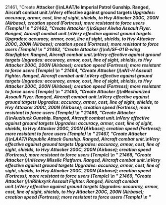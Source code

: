 ﻿21461, "Create <b>Attacker<b> (<cost>)\n<b>LAAT/le Imperial Patrol Gunship<b>. Ranged, Aircraft combat unit.\nVery effective against ground targets<i> Upgrades: accuracy, armor, cost, line of sight, shields, to Hvy Attacker 200C, 200N (Airbase); creation speed (Fortress); more resistant to force users (Temple)<i> \n<hp> <attack> <armor> <piercearmor> <range>"
21462, "Create <b>Attacker<b> (<cost>)\n<b>Super Aiwha Assault Flyer<b>. Ranged, Aircraft combat unit.\nVery effective against ground targets<i> Upgrades: accuracy, armor, cost, line of sight, shields, to Hvy Attacker 200C, 200N (Airbase); creation speed (Fortress); more resistant to force users (Temple)<i> \n<hp> <attack> <armor> <piercearmor> <range>"
21463, "Create <b>Attacker<b> (<cost>)\n<b>A/SF-01 B-wing Starfighter<b>. Ranged, Aircraft combat unit.\nVery effective against ground targets<i> Upgrades: accuracy, armor, cost, line of sight, shields, to Hvy Attacker 200C, 200N (Airbase); creation speed (Fortress); more resistant to force users (Temple)<i> \n<hp> <attack> <armor> <piercearmor> <range>"
21464, "Create <b>Attacker<b> (<cost>)\n<b>N1-H Assault Fighter<b>. Ranged, Aircraft combat unit.\nVery effective against ground targets<i> Upgrades: accuracy, armor, cost, line of sight, shields, to Hvy Attacker 200C, 200N (Airbase); creation speed (Fortress); more resistant to force users (Temple)<i> \n<hp> <attack> <armor> <piercearmor> <range>"
21465, "Create <b>Attacker<b> (<cost>)\n<b>Mechanized Assault Flyer<b>. Ranged, Aircraft combat unit.\nVery effective against ground targets<i> Upgrades: accuracy, armor, cost, line of sight, shields, to Hvy Attacker 200C, 200N (Airbase); creation speed (Fortress); more resistant to force users (Temple)<i> \n<hp> <attack> <armor> <piercearmor> <range>"
21466, "Create <b>Attacker<b> (<cost>)\n<b>Auzituck Gunship<b>. Ranged, Aircraft combat unit.\nVery effective against ground targets<i> Upgrades: accuracy, armor, cost, line of sight, shields, to Hvy Attacker 200C, 200N (Airbase); creation speed (Fortress); more resistant to force users (Temple)<i> \n<hp> <attack> <armor> <piercearmor> <range>"
21467, "Create <b>Attacker<b> (<cost>)\n<b>LAAT/i Republic Attack Gunship<b>. Ranged, Aircraft combat unit.\nVery effective against ground targets<i> Upgrades: accuracy, armor, cost, line of sight, shields, to Hvy Attacker 200C, 200N (Airbase); creation speed (Fortress); more resistant to force users (Temple)<i> \n<hp> <attack> <armor> <piercearmor> <range>"
21468, "Create <b>Attacker<b> (<cost>)\n<b>Heavy Missile Platform<b>. Ranged, Aircraft combat unit.\nVery effective against ground targets<i> Upgrades: accuracy, armor, cost, line of sight, shields, to Hvy Attacker 200C, 200N (Airbase); creation speed (Fortress); more resistant to force users (Temple)<i> \n<hp> <attack> <armor> <piercearmor> <range>"
21469, "Create <b>Attacker<b> (<cost>)\n<b>Rihkxyrk Assault Fighter<b>. Ranged, Aircraft combat unit.\nVery effective against ground targets<i> Upgrades: accuracy, armor, cost, line of sight, shields, to Hvy Attacker 200C, 200N (Airbase); creation speed (Fortress); more resistant to force users (Temple)<i> \n<hp> <attack> <armor> <piercearmor> <range>"

